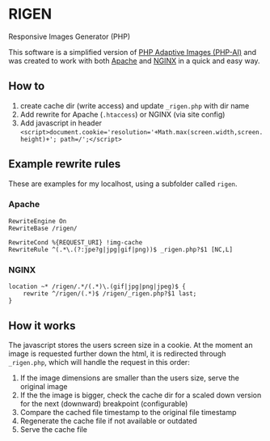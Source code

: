 # RIGEN
Responsive Images Generator (PHP)

This software is a simplified version of [PHP Adaptive Images (PHP-AI)](https://github.com/MattWilcox/Adaptive-Images) and was created to work with both [Apache](http://www.apache.org) and [NGINX](http://www.nginx.com) in a quick and easy way.

## How to
1. create cache dir (write access) and update `_rigen.php` with dir name
2. Add rewrite for Apache (`.htaccess`) or NGINX (via site config)
3. Add javascript in header `<script>document.cookie='resolution='+Math.max(screen.width,screen.height)+'; path=/';</script>`

## Example rewrite rules
These are examples for my localhost, using a subfolder called `rigen`.

### Apache
```
RewriteEngine On
RewriteBase /rigen/

RewriteCond %{REQUEST_URI} !img-cache
RewriteRule ^(.*\.(?:jpe?g|jpg|gif|png))$ _rigen.php?$1 [NC,L]
```
### NGINX
```
location ~* /rigen/.*/(.*)\.(gif|jpg|png|jpeg)$ {
    rewrite ^/rigen/(.*)$ /rigen/_rigen.php?$1 last;
}
```
## How it works
The javascript stores the users screen size in a cookie. At the moment an image is requested further down the html, it is redirected through `_rigen.php`, which will handle the request in this order:

1. If the image dimensions are smaller than the users size, serve the original image
2. If the the image is bigger, check the cache dir for a scaled down version for the next (downward) breakpoint (configurable)
3. Compare the cached file timestamp to the original file timestamp
4. Regenerate the cache file if not available or outdated
5. Serve the cache file
